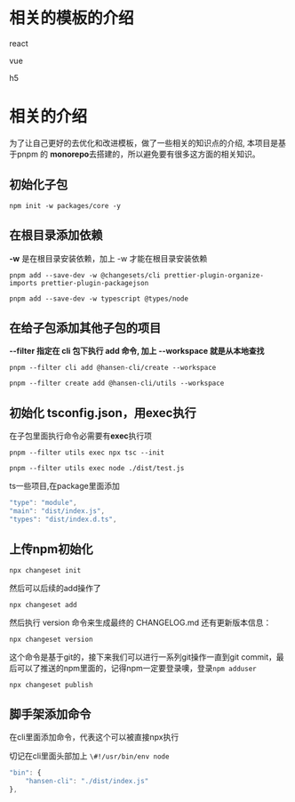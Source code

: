 



# 相关的模板的介绍

react

vue

h5

# 相关的介绍

为了让自己更好的去优化和改进模板，做了一些相关的知识点的介绍, 本项目是基于pnpm 的 **monorepo**去搭建的，所以避免要有很多这方面的相关知识。

## 初始化子包

`npm init -w packages/core -y`

## 在根目录添加依赖

**-w** 是在根目录安装依赖，加上 -w 才能在根目录安装依赖

`pnpm add --save-dev -w @changesets/cli prettier-plugin-organize-imports prettier-plugin-packagejson`

`pnpm add --save-dev -w typescript @types/node`

## 在给子包添加其他子包的项目

**--filter 指定在 cli 包下执行 add 命令,  加上 --workspace 就是从本地查找**

`pnpm --filter cli add @hansen-cli/create --workspace`

`pnpm --filter create add @hansen-cli/utils --workspace`

## 初始化 tsconfig.json，用exec执行

在子包里面执行命令必需要有**exec**执行项

`pnpm --filter utils exec npx tsc --init`

`pnpm --filter utils exec node ./dist/test.js`

ts一些项目,在package里面添加

```typescript
"type": "module",
"main": "dist/index.js",
"types": "dist/index.d.ts",

```



## 上传npm初始化

`npx changeset init`

然后可以后续的add操作了

`npx changeset add`

然后执行 version 命令来生成最终的 CHANGELOG.md 还有更新版本信息：

`npx changeset version` 

这个命令是基于git的，接下来我们可以进行一系列git操作一直到git commit，最后可以了推送的npm里面的，记得npm一定要登录噢，登录`npm adduser`

`npx changeset publish`

## 脚手架添加命令

在cli里面添加命令，代表这个可以被直接npx执行

切记在cli里面头部加上 `\#!/usr/bin/env node`

```javascript
"bin": {
    "hansen-cli": "./dist/index.js"
},
```

